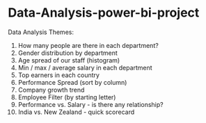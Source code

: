 # Data-Analysis-power-bi-project


Data Analysis Themes:

1. How many people are there in each department?
2. Gender distribution by department
3. Age spread of our staff (histogram)
4. Min / max / average salary in each department
5. Top earners in each country
6. Performance Spread (sort by column)
7. Company growth trend
8. Employee Filter (by starting letter)
9. Performance vs. Salary - is there any relationship?
10. India vs. New Zealand - quick scorecard
